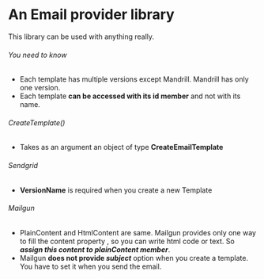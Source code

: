 # An Email provider library

This library can be used with anything really.

###### You need to know

* Each template has multiple versions except Mandrill. Mandrill has only one version.
* Each template **can be accessed with its id member** and not with its name.

###### CreateTemplate()

* Takes as an argument an object of type **CreateEmailTemplate**

###### Sendgrid

* **VersionName** is required when you create a new Template

###### Mailgun

* PlainContent and HtmlContent are same. Mailgun provides only one way to fill the content property , so you can write
  html code or text. So **_assign this content to  ***plainContent*** member_**.
* Mailgun **does not provide _subject_** option when you create a template. You have to set it when you send the email.
